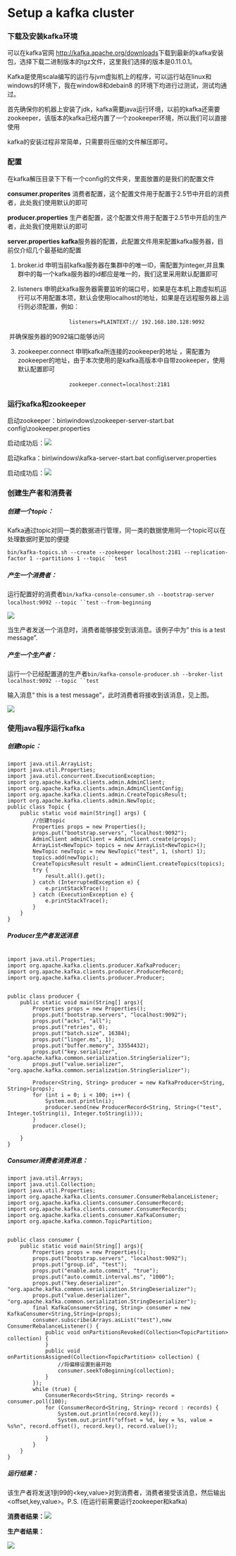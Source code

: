 # Setup a kafka cluster

### 下载及安装kafka环境

可以在kafka官网 <http://kafka.apache.org/downloads>下载到最新的kafka安装包，选择下载二进制版本的tgz文件，这里我们选择的版本是0.11.0.1。

Kafka是使用scala编写的运行与jvm虚拟机上的程序，可以运行站在linux和windows的环境下，我在window8和debain8 的环境下均进行过测试，测试均通过。

首先确保你的机器上安装了jdk，kafka需要java运行环境，以前的kafka还需要zookeeper，该版本的kafka已经内置了一个zookeeper环境，所以我们可以直接使用

kafka的安装过程非常简单，只需要将压缩的文件解压即可。

### 配置

在kafka解压目录下下有一个config的文件夹，里面放置的是我们的配置文件

**consumer.properites** 消费者配置，这个配置文件用于配置于2.5节中开启的消费者，此处我们使用默认的即可

**producer.properties** 生产者配置，这个配置文件用于配置于2.5节中开启的生产者，此处我们使用默认的即可

**server.properties kafka**服务器的配置，此配置文件用来配置kafka服务器，目前仅介绍几个最基础的配置

1. broker.id 申明当前kafka服务器在集群中的唯一ID，需配置为integer,并且集群中的每一个kafka服务器的id都应是唯一的，我们这里采用默认配置即可

2. listeners 申明此kafka服务器需要监听的端口号，如果是在本机上跑虚拟机运行可以不用配置本项，默认会使用localhost的地址，如果是在远程服务器上运行则必须配置，例如：

　　　　　　　　　　`listeners=PLAINTEXT:// 192.168.180.128:9092`

​       并确保服务器的9092端口能够访问

3. zookeeper.connect 申明kafka所连接的zookeeper的地址 ，需配置为zookeeper的地址，由于本次使用的是kafka高版本中自带zookeeper，使用默认配置即可

　　　　　　　　　　`zookeeper.connect=localhost:2181`

### 运行kafka和zookeeper

启动zookeeper：bin\windows\zookeeper-server-start.bat config\zookeeper.properties

启动成功后：![](.\zookeeper.png)

启动kafka：bin\windows\kafka-server-start.bat config\server.properties

启动成功后：![](.\server.png)

### 创建生产者和消费者

##### 创建一个topic：

Kafka通过topic对同一类的数据进行管理，同一类的数据使用同一个topic可以在处理数据时更加的便捷

`bin/kafka-topics.sh --create --zookeeper localhost:2181 --replication-factor 1 --partitions 1 --topic ``test`

##### 产生一个消费者：

运行配置好的消费者`bin/kafka-console-consumer.sh --bootstrap-server localhost:9092 --topic ``test` `--from-beginning`

![](.\consumer.png)

当生产者发送一个消息时，消费者能够接受到该消息。该例子中为“ this is a test message”.

##### 产生一个生产者：

运行一个已经配置道的生产者`bin/kafka-console-producer.sh --broker-list localhost:9092 --topic ``test`

输入消息“ this is a test message”，此时消费者将接收到该消息，见上图。

![](.\producer.png)

###  使用java程序运行kafka

##### 创建topic：

```
import java.util.ArrayList;
import java.util.Properties;
import java.util.concurrent.ExecutionException;
import org.apache.kafka.clients.admin.AdminClient;
import org.apache.kafka.clients.admin.AdminClientConfig;
import org.apache.kafka.clients.admin.CreateTopicsResult;
import org.apache.kafka.clients.admin.NewTopic;
public class Topic {
    public static void main(String[] args) {
        //创建topic
        Properties props = new Properties();
        props.put("bootstrap.servers", "localhost:9092");
        AdminClient adminClient = AdminClient.create(props);
        ArrayList<NewTopic> topics = new ArrayList<NewTopic>();
        NewTopic newTopic = new NewTopic("test", 1, (short) 1);
        topics.add(newTopic);
        CreateTopicsResult result = adminClient.createTopics(topics);
        try {
            result.all().get();
        } catch (InterruptedException e) {
            e.printStackTrace();
        } catch (ExecutionException e) {
            e.printStackTrace();
        }
    }
}

```

#####  Producer生产者发送消息

```

import java.util.Properties;
import org.apache.kafka.clients.producer.KafkaProducer;
import org.apache.kafka.clients.producer.ProducerRecord;
import org.apache.kafka.clients.producer.Producer;


public class producer {
    public static void main(String[] args){
        Properties props = new Properties();
        props.put("bootstrap.servers", "localhost:9092");
        props.put("acks", "all");
        props.put("retries", 0);
        props.put("batch.size", 16384);
        props.put("linger.ms", 1);
        props.put("buffer.memory", 33554432);
        props.put("key.serializer", "org.apache.kafka.common.serialization.StringSerializer");
        props.put("value.serializer", "org.apache.kafka.common.serialization.StringSerializer");

        Producer<String, String> producer = new KafkaProducer<String, String>(props);
        for (int i = 0; i < 100; i++) {
            System.out.println(i);
            producer.send(new ProducerRecord<String, String>("test", Integer.toString(i), Integer.toString(i)));
        }
        producer.close();

    }
}

```

##### Consumer消费者消费消息：

```
import java.util.Arrays;
import java.util.Collection;
import java.util.Properties;
import org.apache.kafka.clients.consumer.ConsumerRebalanceListener;
import org.apache.kafka.clients.consumer.ConsumerRecord;
import org.apache.kafka.clients.consumer.ConsumerRecords;
import org.apache.kafka.clients.consumer.KafkaConsumer;
import org.apache.kafka.common.TopicPartition;


public class consumer {
    public static void main(String[] args){
        Properties props = new Properties();
        props.put("bootstrap.servers", "localhost:9092");
        props.put("group.id", "test");
        props.put("enable.auto.commit", "true");
        props.put("auto.commit.interval.ms", "1000");
        props.put("key.deserializer", "org.apache.kafka.common.serialization.StringDeserializer");
        props.put("value.deserializer", "org.apache.kafka.common.serialization.StringDeserializer");
        final KafkaConsumer<String, String> consumer = new KafkaConsumer<String,String>(props);
        consumer.subscribe(Arrays.asList("test"),new ConsumerRebalanceListener() {
            public void onPartitionsRevoked(Collection<TopicPartition> collection) {
            }
            public void onPartitionsAssigned(Collection<TopicPartition> collection) {
                //将偏移设置到最开始
                consumer.seekToBeginning(collection);
            }
        });
        while (true) {
            ConsumerRecords<String, String> records = consumer.poll(100);
            for (ConsumerRecord<String, String> record : records) {
                System.out.println(record.key());
                System.out.printf("offset = %d, key = %s, value = %s%n", record.offset(), record.key(), record.value());

            }
        }
    }
}

```

##### 运行结果：

该生产者将发送1到99的<key,value>对到消费者，消费者接受该消息，然后输出<offset,key,value>。P.S. (在运行前需要运行zookeeper和kafka)

**消费者结果：**![](.\javaConsumer.png)

**生产者结果：**

![](.\javaProducer.png)

